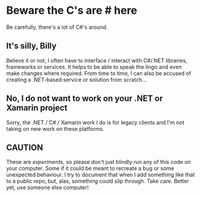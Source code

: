 # Beware the C's are # here

Be carefully, there's a lot of C#'s around.

## It's silly, Billy

Believe it or not, I often have to interface / interact with C#/.NET libraries, frameworks or services. It helps to be able to speak
the lingo and even make changes where required. From time to time, I can also be accused of creating a .NET-based service or solution
from scratch...

## No, I do not want to work on your .NET or Xamarin project

Sorry, the .NET / C# / Xamarin work I do is for legacy clients and I'm not taking on new work on these platforms.

## CAUTION

These are _experiments_, so please don't just blindly run any of this code on your computer. Some if it could be meant to recreate a bug or some unexpected behaviour. I try to document that when I add something like that to a public repo, but, alas, something could slip through. Take care. Better yet, use someone else computer!
